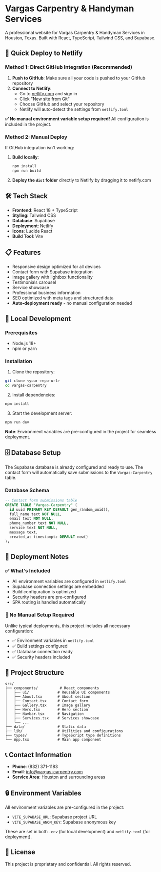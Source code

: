 # Vargas Carpentry & Handyman Services

A professional website for Vargas Carpentry & Handyman Services in Houston, Texas. Built with React, TypeScript, Tailwind CSS, and Supabase.

## 🚀 Quick Deploy to Netlify

### Method 1: Direct GitHub Integration (Recommended)

1. **Push to GitHub**: Make sure all your code is pushed to your GitHub repository
2. **Connect to Netlify**:
   - Go to [netlify.com](https://netlify.com) and sign in
   - Click "New site from Git"
   - Choose GitHub and select your repository
   - Netlify will auto-detect the settings from `netlify.toml`

**✅ No manual environment variable setup required!** All configuration is included in the project.

### Method 2: Manual Deploy

If GitHub integration isn't working:

1. **Build locally**:
   ```bash
   npm install
   npm run build
   ```

2. **Deploy the `dist` folder** directly to Netlify by dragging it to netlify.com

## 🛠️ Tech Stack

- **Frontend**: React 18 + TypeScript
- **Styling**: Tailwind CSS
- **Database**: Supabase
- **Deployment**: Netlify
- **Icons**: Lucide React
- **Build Tool**: Vite

## 📋 Features

- Responsive design optimized for all devices
- Contact form with Supabase integration
- Image gallery with lightbox functionality
- Testimonials carousel
- Service showcase
- Professional business information
- SEO optimized with meta tags and structured data
- **Auto-deployment ready** - no manual configuration needed

## 🚀 Local Development

### Prerequisites

- Node.js 18+ 
- npm or yarn

### Installation

1. Clone the repository:
```bash
git clone <your-repo-url>
cd vargas-carpentry
```

2. Install dependencies:
```bash
npm install
```

3. Start the development server:
```bash
npm run dev
```

**Note**: Environment variables are pre-configured in the project for seamless deployment.

## 🗄️ Database Setup

The Supabase database is already configured and ready to use. The contact form will automatically save submissions to the `Vargas-Carpentry` table.

### Database Schema

```sql
-- Contact form submissions table
CREATE TABLE "Vargas-Carpentry" (
  id uuid PRIMARY KEY DEFAULT gen_random_uuid(),
  full_name text NOT NULL,
  email text NOT NULL,
  phone_number text NOT NULL,
  service text NOT NULL,
  message text,
  created_at timestamptz DEFAULT now()
);
```

## 🚨 Deployment Notes

### ✅ What's Included
- All environment variables are configured in `netlify.toml`
- Supabase connection settings are embedded
- Build configuration is optimized
- Security headers are pre-configured
- SPA routing is handled automatically

### 🔧 No Manual Setup Required
Unlike typical deployments, this project includes all necessary configuration:
- ✅ Environment variables in `netlify.toml`
- ✅ Build settings configured
- ✅ Database connection ready
- ✅ Security headers included

## 📁 Project Structure

```
src/
├── components/          # React components
│   ├── ui/             # Reusable UI components
│   ├── About.tsx       # About section
│   ├── Contact.tsx     # Contact form
│   ├── Gallery.tsx     # Image gallery
│   ├── Hero.tsx        # Hero section
│   ├── Navbar.tsx      # Navigation
│   ├── Services.tsx    # Services showcase
│   └── ...
├── data/               # Static data
├── lib/                # Utilities and configurations
├── types/              # TypeScript type definitions
└── App.tsx             # Main app component
```

## 📞 Contact Information

- **Phone**: (832) 371-1183
- **Email**: info@vargas-carpentry.com
- **Service Area**: Houston and surrounding areas

## 🔒 Environment Variables

All environment variables are pre-configured in the project:
- `VITE_SUPABASE_URL`: Supabase project URL
- `VITE_SUPABASE_ANON_KEY`: Supabase anonymous key

These are set in both `.env` (for local development) and `netlify.toml` (for deployment).

## 📄 License

This project is proprietary and confidential. All rights reserved.